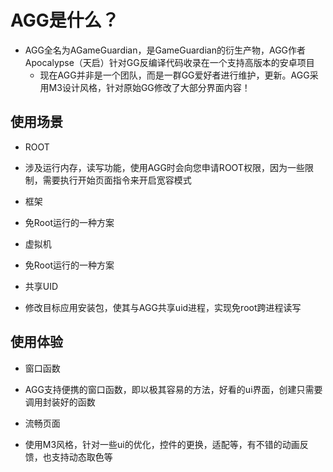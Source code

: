 # AGG是什么？
- AGG全名为AGameGuardian，是GameGuardian的衍生产物，AGG作者Apocalypse（天启）针对GG反编译代码收录在一个支持高版本的安卓项目
  - 现在AGG并非是一个团队，而是一群GG爱好者进行维护，更新。AGG采用M3设计风格，针对原始GG修改了大部分界面内容！

## 使用场景
* ROOT
-  涉及运行内存，读写功能，使用AGG时会向您申请ROOT权限，因为一些限制，需要执行开始页面指令来开启宽容模式
* 框架
- 免Root运行的一种方案
* 虚拟机
- 免Root运行的一种方案
* 共享UID
- 修改目标应用安装包，使其与AGG共享uid进程，实现免root跨进程读写

## 使用体验
* 窗口函数
- AGG支持便携的窗口函数，即以极其容易的方法，好看的ui界面，创建只需要调用封装好的函数

* 流畅页面
- 使用M3风格，针对一些ui的优化，控件的更换，适配等，有不错的动画反馈，也支持动态取色等
